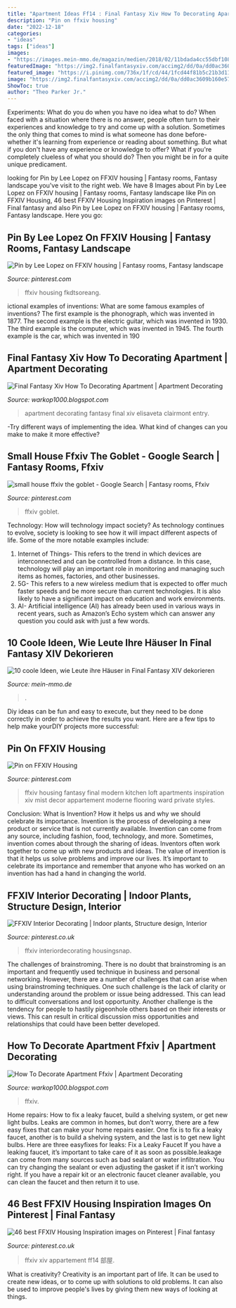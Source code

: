 ```yaml
---
title: "Apartment Ideas Ff14 : Final Fantasy Xiv How To Decorating Apartment"
description: "Pin on ffxiv housing"
date: "2022-12-18"
categories:
- "ideas"
tags: ["ideas"]
images:
- "https://images.mein-mmo.de/magazin/medien/2018/02/11bdada4cc55dbf108f31f94c4f8371d_watermark.jpg"
featuredImage: "https://img2.finalfantasyxiv.com/accimg2/dd/0a/dd0ac3609b160e577a9f827f3a4d4f7e16cb3e12.jpg"
featured_image: "https://i.pinimg.com/736x/1f/cd/44/1fcd44f81b5c21b3d11add7310ea5ede.jpg"
image: "https://img2.finalfantasyxiv.com/accimg2/dd/0a/dd0ac3609b160e577a9f827f3a4d4f7e16cb3e12.jpg"
ShowToc: true
author: "Theo Parker Jr."
---
```



Experiments: What do you do when you have no idea what to do?
When faced with a situation where there is no answer, people often turn to their experiences and knowledge to try and come up with a solution. Sometimes the only thing that comes to mind is what someone has done before- whether it's learning from experience or reading about something. But what if you don't have any experience or knowledge to offer? What if you're completely clueless of what you should do? Then you might be in for a quite unique predicament.

	

		
looking for Pin by Lee Lopez on FFXIV housing | Fantasy rooms, Fantasy landscape you've visit to the right web. We have 8 Images about Pin by Lee Lopez on FFXIV housing | Fantasy rooms, Fantasy landscape like Pin on FFXIV Housing, 46 best FFXIV Housing Inspiration images on Pinterest | Final fantasy and also Pin by Lee Lopez on FFXIV housing | Fantasy rooms, Fantasy landscape. Here you go:
		
    
## Pin By Lee Lopez On FFXIV Housing | Fantasy Rooms, Fantasy Landscape

<img loading=lazy src="https://i.pinimg.com/originals/6d/9d/9f/6d9d9ff4059782e732db74cf52ab5936.jpg" onerror="this.onerror=null;this.src='https://tse1.mm.bing.net/th?id=OIP.53QvKxAufPu2si8MKyM7GQHaD7&amp;pid=15.1';" alt="Pin by Lee Lopez on FFXIV housing | Fantasy rooms, Fantasy landscape">

_Source: pinterest.com_

>ffxiv housing fkdtsoreang. 

	

ictional examples of inventions: What are some famous examples of inventions?
The first example is the phonograph, which was invented in 1877. The second example is the electric guitar, which was invented in 1930. The third example is the computer, which was invented in 1945. The fourth example is the car, which was invented in 190
    
## Final Fantasy Xiv How To Decorating Apartment | Apartment Decorating

<img loading=lazy src="https://img2.finalfantasyxiv.com/accimg2/dd/0a/dd0ac3609b160e577a9f827f3a4d4f7e16cb3e12.jpg" onerror="this.onerror=null;this.src='https://tse3.mm.bing.net/th?id=OIP.I18ct4dqHQHN-1xX9oecoQHaEo&amp;pid=15.1';" alt="Final Fantasy Xiv How To Decorating Apartment | Apartment Decorating">

_Source: warkop1000.blogspot.com_

>apartment decorating fantasy final xiv elisaveta clairmont entry. 

	

-Try different ways of implementing the idea. What kind of changes can you make to make it more effective? 

    
## Small House Ffxiv The Goblet - Google Search | Fantasy Rooms, Ffxiv

<img loading=lazy src="https://i.pinimg.com/736x/1f/cd/44/1fcd44f81b5c21b3d11add7310ea5ede.jpg" onerror="this.onerror=null;this.src='https://tse3.mm.bing.net/th?id=OIP.TZ15stPLHFEljQr1a5-kOQHaEK&amp;pid=15.1';" alt="small house ffxiv the goblet - Google Search | Fantasy rooms, Ffxiv">

_Source: pinterest.com_

>ffxiv goblet. 

	

Technology: How will technology impact society?
As technology continues to evolve, society is looking to see how it will impact different aspects of life. Some of the more notable examples include:
1. Internet of Things- This refers to the trend in which devices are interconnected and can be controlled from a distance. In this case, technology will play an important role in monitoring and managing such items as homes, factories, and other businesses. 
2. 5G- This refers to a new wireless medium that is expected to offer much faster speeds and be more secure than current technologies. It is also likely to have a significant impact on education and work environments. 
3. AI- Artificial intelligence (AI) has already been used in various ways in recent years, such as Amazon’s Echo system which can answer any question you could ask with just a few words.

    
## 10 Coole Ideen, Wie Leute Ihre Häuser In Final Fantasy XIV Dekorieren

<img loading=lazy src="https://images.mein-mmo.de/magazin/medien/2018/02/11bdada4cc55dbf108f31f94c4f8371d_watermark.jpg" onerror="this.onerror=null;this.src='https://tse1.mm.bing.net/th?id=OIP.n1oupVILFLcSKMPeDAT9jgHaEK&amp;pid=15.1';" alt="10 coole Ideen, wie Leute ihre Häuser in Final Fantasy XIV dekorieren">

_Source: mein-mmo.de_

>. 

	

Diy ideas can be fun and easy to execute, but they need to be done correctly in order to achieve the results you want. Here are a few tips to help make yourDIY projects more successful:

    
## Pin On FFXIV Housing

<img loading=lazy src="https://i.pinimg.com/originals/5f/14/cf/5f14cf4b8dc69c2cd732765f4c27171e.jpg" onerror="this.onerror=null;this.src='https://tse2.mm.bing.net/th?id=OIP.8g965WD4a7VBWuHpzsHyLAHaEK&amp;pid=15.1';" alt="Pin on FFXIV Housing">

_Source: pinterest.com_

>ffxiv housing fantasy final modern kitchen loft apartments inspiration xiv mist decor appartement moderne flooring ward private styles. 

	

Conclusion: What is Invention? How it helps us and why we should celebrate its importance.
Invention is the process of developing a new product or service that is not currently available. Invention can come from any source, including fashion, food, technology, and more. Sometimes, invention comes about through the sharing of ideas. Inventors often work together to come up with new products and ideas. The value of invention is that it helps us solve problems and improve our lives. It’s important to celebrate its importance and remember that anyone who has worked on an invention has had a hand in changing the world.

    
## FFXIV Interior Decorating | Indoor Plants, Structure Design, Interior

<img loading=lazy src="https://i.pinimg.com/736x/ef/b8/1b/efb81b883807515b9c517ea076f1184b.jpg" onerror="this.onerror=null;this.src='https://tse4.mm.bing.net/th?id=OIP.Xsa7InSMn7SJtMI_R04PIQHaD6&amp;pid=15.1';" alt="FFXIV Interior Decorating | Indoor plants, Structure design, Interior">

_Source: pinterest.co.uk_

>ffxiv interiordecorating housingsnap. 

	

The challenges of brainstroming.
There is no doubt that brainstroming is an important and frequently used technique in business and personal networking. However, there are a number of challenges that can arise when using brainstroming techniques. One such challenge is the lack of clarity or understanding around the problem or issue being addressed. This can lead to difficult conversations and lost opportunity. Another challenge is the tendency for people to hastily pigeonhole others based on their interests or views. This can result in critical discussion miss opportunities and relationships that could have been better developed.

    
## How To Decorate Apartment Ffxiv | Apartment Decorating

<img loading=lazy src="https://i.imgur.com/CsH4vqd.png" onerror="this.onerror=null;this.src='https://tse1.mm.bing.net/th?id=OIP.Sj8-rWjw8VlEhg80Tc5CbAHaD7&amp;pid=15.1';" alt="How To Decorate Apartment Ffxiv | Apartment Decorating">

_Source: warkop1000.blogspot.com_

>ffxiv. 

	

Home repairs: How to fix a leaky faucet, build a shelving system, or get new light bulbs.
Leaks are common in homes, but don’t worry, there are a few easy fixes that can make your home repairs easier. One fix is to fix a leaky faucet, another is to build a shelving system, and the last is to get new light bulbs. Here are three easyfixes for leaks: 
Fix a Leaky Faucet
If you have a leaking faucet, it’s important to take care of it as soon as possible.leakage can come from many sources such as bad sealant or water infiltration. You can try changing the sealant or even adjusting the gasket if it isn’t working right. If you have a repair kit or an electronic faucet cleaner available, you can clean the faucet and then return it to use.

    
## 46 Best FFXIV Housing Inspiration Images On Pinterest | Final Fantasy

<img loading=lazy src="https://i.pinimg.com/736x/5f/14/cf/5f14cf4b8dc69c2cd732765f4c27171e.jpg" onerror="this.onerror=null;this.src='https://tse2.mm.bing.net/th?id=OIP.4M1t_8cXLbc87JV2mFk7hgHaEK&amp;pid=15.1';" alt="46 best FFXIV Housing Inspiration images on Pinterest | Final fantasy">

_Source: pinterest.co.uk_

>ffxiv xiv appartement ff14 部屋. 

	

What is creativity?
Creativity is an important part of life. It can be used to create new ideas, or to come up with solutions to old problems. It can also be used to improve people's lives by giving them new ways of looking at things.

